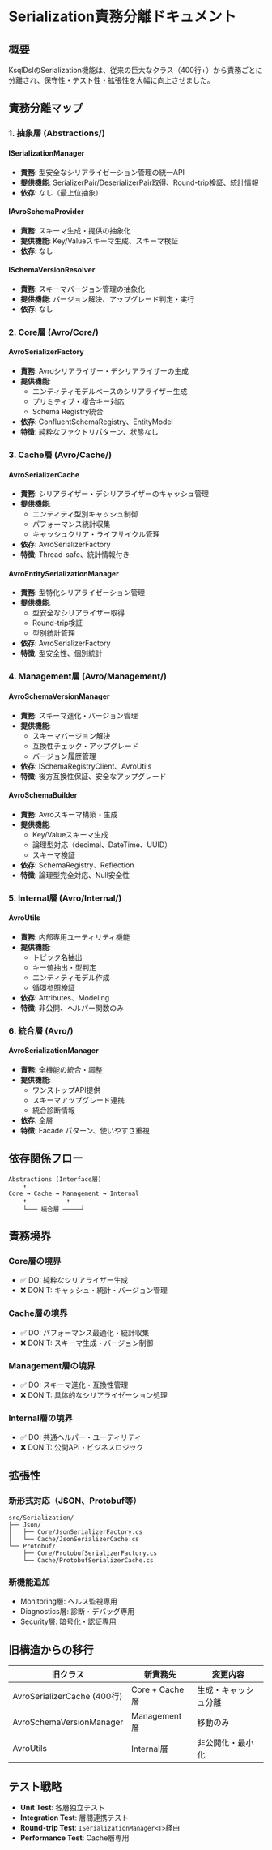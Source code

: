 # Serialization責務分離ドキュメント

## 概要

KsqlDslのSerialization機能は、従来の巨大なクラス（400行+）から責務ごとに分離され、保守性・テスト性・拡張性を大幅に向上させました。

## 責務分離マップ

### 1. 抽象層 (Abstractions/)

#### ISerializationManager<T>
- **責務**: 型安全なシリアライゼーション管理の統一API
- **提供機能**: SerializerPair/DeserializerPair取得、Round-trip検証、統計情報
- **依存**: なし（最上位抽象）

#### IAvroSchemaProvider
- **責務**: スキーマ生成・提供の抽象化
- **提供機能**: Key/Valueスキーマ生成、スキーマ検証
- **依存**: なし

#### ISchemaVersionResolver
- **責務**: スキーマバージョン管理の抽象化
- **提供機能**: バージョン解決、アップグレード判定・実行
- **依存**: なし

### 2. Core層 (Avro/Core/)

#### AvroSerializerFactory
- **責務**: Avroシリアライザー・デシリアライザーの生成
- **提供機能**: 
  - エンティティモデルベースのシリアライザー生成
  - プリミティブ・複合キー対応
  - Schema Registry統合
- **依存**: ConfluentSchemaRegistry、EntityModel
- **特徴**: 純粋なファクトリパターン、状態なし

### 3. Cache層 (Avro/Cache/)

#### AvroSerializerCache
- **責務**: シリアライザー・デシリアライザーのキャッシュ管理
- **提供機能**:
  - エンティティ型別キャッシュ制御
  - パフォーマンス統計収集
  - キャッシュクリア・ライフサイクル管理
- **依存**: AvroSerializerFactory
- **特徴**: Thread-safe、統計情報付き

#### AvroEntitySerializationManager<T>
- **責務**: 型特化シリアライゼーション管理
- **提供機能**:
  - 型安全なシリアライザー取得
  - Round-trip検証
  - 型別統計管理
- **依存**: AvroSerializerFactory
- **特徴**: 型安全性、個別統計

### 4. Management層 (Avro/Management/)

#### AvroSchemaVersionManager
- **責務**: スキーマ進化・バージョン管理
- **提供機能**:
  - スキーマバージョン解決
  - 互換性チェック・アップグレード
  - バージョン履歴管理
- **依存**: ISchemaRegistryClient、AvroUtils
- **特徴**: 後方互換性保証、安全なアップグレード

#### AvroSchemaBuilder
- **責務**: Avroスキーマ構築・生成
- **提供機能**:
  - Key/Valueスキーマ生成
  - 論理型対応（decimal、DateTime、UUID）
  - スキーマ検証
- **依存**: SchemaRegistry、Reflection
- **特徴**: 論理型完全対応、Null安全性

### 5. Internal層 (Avro/Internal/)

#### AvroUtils
- **責務**: 内部専用ユーティリティ機能
- **提供機能**:
  - トピック名抽出
  - キー値抽出・型判定
  - エンティティモデル作成
  - 循環参照検証
- **依存**: Attributes、Modeling
- **特徴**: 非公開、ヘルパー関数のみ

### 6. 統合層 (Avro/)

#### AvroSerializationManager<T>
- **責務**: 全機能の統合・調整
- **提供機能**:
  - ワンストップAPI提供
  - スキーマアップグレード連携
  - 統合診断情報
- **依存**: 全層
- **特徴**: Facade パターン、使いやすさ重視

## 依存関係フロー

```
Abstractions (Interface層)
    ↑
Core → Cache → Management → Internal
    ↑           ↑
    └─── 統合層 ─────┘
```

## 責務境界

### Core層の境界
- ✅ DO: 純粋なシリアライザー生成
- ❌ DON'T: キャッシュ・統計・バージョン管理

### Cache層の境界
- ✅ DO: パフォーマンス最適化・統計収集
- ❌ DON'T: スキーマ生成・バージョン制御

### Management層の境界
- ✅ DO: スキーマ進化・互換性管理
- ❌ DON'T: 具体的なシリアライゼーション処理

### Internal層の境界
- ✅ DO: 共通ヘルパー・ユーティリティ
- ❌ DON'T: 公開API・ビジネスロジック

## 拡張性

### 新形式対応（JSON、Protobuf等）
```
src/Serialization/
├── Json/
│   ├── Core/JsonSerializerFactory.cs
│   └── Cache/JsonSerializerCache.cs
└── Protobuf/
    ├── Core/ProtobufSerializerFactory.cs
    └── Cache/ProtobufSerializerCache.cs
```

### 新機能追加
- Monitoring層: ヘルス監視専用
- Diagnostics層: 診断・デバッグ専用
- Security層: 暗号化・認証専用

## 旧構造からの移行

| 旧クラス | 新責務先 | 変更内容 |
|---------|---------|---------|
| AvroSerializerCache (400行) | Core + Cache層 | 生成・キャッシュ分離 |
| AvroSchemaVersionManager | Management層 | 移動のみ |
| AvroUtils | Internal層 | 非公開化・最小化 |

## テスト戦略

- **Unit Test**: 各層独立テスト
- **Integration Test**: 層間連携テスト  
- **Round-trip Test**: `ISerializationManager<T>`経由
- **Performance Test**: Cache層専用